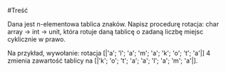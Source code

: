 
#Treść

Dana jest n-elementowa tablica znaków.
Napisz procedurę rotacja: char array -> int -> unit,
która rotuje daną tablicę o zadaną liczbę miejsc cyklicznie w prawo.

Na przykład, wywołanie:
rotacja [|'a'; 'l'; 'a'; 'm'; 'a'; 'k'; 'o'; 't';  'a'|] 4
zmienia zawartość tablicy na
[|'k'; 'o'; 't'; 'a'; 'a'; 'l'; 'a'; 'm'; 'a'|].

